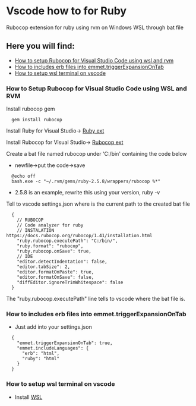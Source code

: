 # Vscode how to for Ruby
Rubocop extension for ruby using rvm on Windows WSL through bat file 

## Here you will find:
- [How to setup Rubocop for Visual Studio Code using wsl and rvm](https://github.com/vishhnu-dev/vs-code-settings#how-to-setup-rubocop-for-visual-studio-code-using-wsl-and-rvm)
- [How to includes erb files into emmet.triggerExpansionOnTab](https://github.com/vishhnu-dev/vs-code-settings#how-to-includes-erb-files-into-emmettriggerexpansionontab)
- [How to setup wsl terminal on vscode](https://github.com/vishhnu-dev/vs-code-settings#how-to-setup-wsl-terminal-on-vscode)

### How to Setup Rubocop for Visual Studio Code using WSL and RVM
  Install rubocop gem
  ```console
    gem install rubocop
  ```
  Install Ruby for Visual Studio-> [Ruby ext](https://marketplace.visualstudio.com/items?itemName=rebornix.Ruby)
  
  Install Rubocop for Visual Studio-> [Rubocop ext](https://marketplace.visualstudio.com/items?itemName=misogi.ruby-rubocop)

  Create a bat file named rubocop under 'C:/bin' containing the code below
  * newfile->put the code->save

  ```console
    @echo off
    bash.exe -c "~/.rvm/gems/ruby-2.5.8/wrappers/rubocop %*"
  ```

  * 2.5.8 is an example, rewrite this using your version, ruby -v

  Tell to vscode settings.json where is the current path to the created bat file
  ```console
    {
      // RUBOCOP
      // Code analyzer for ruby
      // INSTALATION https://docs.rubocop.org/rubocop/1.41/installation.html
      "ruby.rubocop.executePath": "C:/bin/",
      "ruby.format": "rubocop",
      "ruby.rubocop.onSave": true,
      // IDE
      "editor.detectIndentation": false,
      "editor.tabSize": 2,
      "editor.formatOnPaste": true,
      "editor.formatOnSave": false,
      "diffEditor.ignoreTrimWhitespace": false
    }
  ```
  The "ruby.rubocop.executePath" line tells to vscode where the bat file is.
  
### How to includes erb files into emmet.triggerExpansionOnTab
- Just add into your settings.json
```console
  {
    "emmet.triggerExpansionOnTab": true,
    "emmet.includeLanguages": {
      "erb": "html",
      "ruby": "html"
    }
  }
```
### How to setup wsl terminal on vscode
- Install [WSL](https://marketplace.visualstudio.com/items?itemName=ms-vscode-remote.remote-wsl)